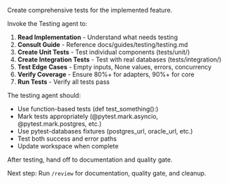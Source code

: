 Create comprehensive tests for the implemented feature.

Invoke the Testing agent to:

1. **Read Implementation** - Understand what needs testing
2. **Consult Guide** - Reference docs/guides/testing/testing.md
3. **Create Unit Tests** - Test individual components (tests/unit/)
4. **Create Integration Tests** - Test with real databases (tests/integration/)
5. **Test Edge Cases** - Empty inputs, None values, errors, concurrency
6. **Verify Coverage** - Ensure 80%+ for adapters, 90%+ for core
7. **Run Tests** - Verify all tests pass

The testing agent should:
- Use function-based tests (def test_something():)
- Mark tests appropriately (@pytest.mark.asyncio, @pytest.mark.postgres, etc.)
- Use pytest-databases fixtures (postgres_url, oracle_url, etc.)
- Test both success and error paths
- Update workspace when complete

After testing, hand off to documentation and quality gate.

Next step: Run `/review` for documentation, quality gate, and cleanup.
